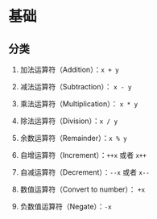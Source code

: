 # 基础

## 分类

1. 加法运算符（Addition）：`x + y`

2. 减法运算符（Subtraction）： `x - y`

3. 乘法运算符（Multiplication）： `x * y`

4. 除法运算符（Division）：`x / y`

5. 余数运算符（Remainder）：`x % y`

6. 自增运算符（Increment）：`++x` 或者 `x++`

7. 自减运算符（Decrement）：`--x` 或者 `x--`

8. 数值运算符（Convert to number）： `+x`

9. 负数值运算符（Negate）：`-x`
